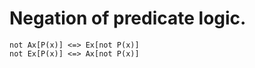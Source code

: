 # Negation of predicate logic.

    not Ax[P(x)] <=> Ex[not P(x)]
    not Ex[P(x)] <=> Ax[not P(x)]
